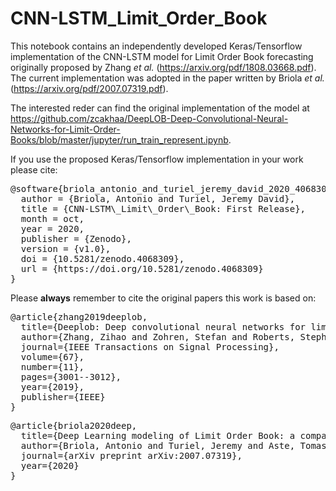 # CNN-LSTM_Limit_Order_Book
This notebook contains an independently developed Keras/Tensorflow implementation of the CNN-LSTM model for Limit Order Book forecasting originally proposed by Zhang *et al.* (https://arxiv.org/pdf/1808.03668.pdf). The current implementation was adopted in the paper written by Briola *et al.*(https://arxiv.org/pdf/2007.07319.pdf).

The interested reder can find the original implementation of the model at https://github.com/zcakhaa/DeepLOB-Deep-Convolutional-Neural-Networks-for-Limit-Order-Books/blob/master/jupyter/run_train_represent.ipynb.

If you use the proposed Keras/Tensorflow implementation in your work please cite:

<pre>
@software{briola_antonio_and_turiel_jeremy_david_2020_4068309,
  author = {Briola, Antonio and Turiel, Jeremy David},
  title = {CNN-LSTM\_Limit\_Order\_Book: First Release},
  month = oct,
  year = 2020,
  publisher = {Zenodo},
  version = {v1.0},
  doi = {10.5281/zenodo.4068309},
  url = {https://doi.org/10.5281/zenodo.4068309}
}
</pre>

Please **always** remember to cite the original papers this work is based on:

<pre>
@article{zhang2019deeplob,
  title={Deeplob: Deep convolutional neural networks for limit order books},
  author={Zhang, Zihao and Zohren, Stefan and Roberts, Stephen},
  journal={IEEE Transactions on Signal Processing},
  volume={67},
  number={11},
  pages={3001--3012},
  year={2019},
  publisher={IEEE}
}
</pre>

<pre>
@article{briola2020deep,
  title={Deep Learning modeling of Limit Order Book: a comparative perspective},
  author={Briola, Antonio and Turiel, Jeremy and Aste, Tomaso},
  journal={arXiv preprint arXiv:2007.07319},
  year={2020}
}
</pre>
